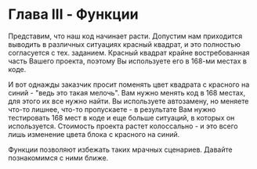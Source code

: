 # Глава III - Функции

Представим, что наш код начинает расти. Допустим нам приходится выводить в различных ситуациях красный квадрат, и это полностью согласуется с тех. заданием. Красный квадрат крайне востребованная часть Вашего проекта, поэтому Вы используете его в 168-ми местах в коде.

И вот однажды заказчик просит поменять цвет квадрата с красного на синий - "ведь это такая мелочь". Вам нужно менять код в 168 местах, для этого их все нужно найти. Вы используете автозамену, но меняете что-то лишнее, что-то пропускаете - в результате Вам нужно тестировать 168 мест в коде и еще больше ситуаций, в которых он используется. Стоимость проекта растет колоссально - и это всего лишь изменение цвета блока с красного на синий.

Функции позволяют избежать таких мрачных сценариев. Давайте познакомимся с ними ближе.